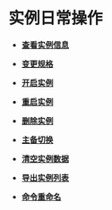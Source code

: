 # 实例日常操作<a name="dcs-ug-0312015"></a>

-   **[查看实例信息](查看实例信息.md)**  

-   **[变更规格](变更规格.md)**  

-   **[开启实例](开启实例.md)**  

-   **[重启实例](重启实例.md)**  

-   **[删除实例](删除实例.md)**  

-   **[主备切换](主备切换.md)**  

-   **[清空实例数据](清空实例数据.md)**  

-   **[导出实例列表](导出实例列表.md)**  

-   **[命令重命名](命令重命名.md)**  


